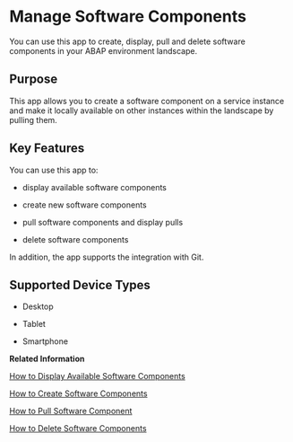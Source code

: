 <!-- loio3dcf76a072c9450eb46b99db947dab46 -->

# Manage Software Components

You can use this app to create, display, pull and delete software components in your ABAP environment landscape.



## Purpose

This app allows you to create a software component on a service instance and make it locally available on other instances within the landscape by pulling them.



<a name="loio3dcf76a072c9450eb46b99db947dab46__section_pfdb_egb_zzr_zz"/>

## Key Features

You can use this app to:

-   display available software components

-   create new software components

-   pull software components and display pulls

-   delete software components


In addition, the app supports the integration with Git.



<a name="loio3dcf76a072c9450eb46b99db947dab46__section_i4n_bgc_p2b"/>

## Supported Device Types

-   Desktop

-   Tablet

-   Smartphone


**Related Information**  


[How to Display Available Software Components](How_to_Display_Available_Software_Components_8a501fa.md "")

[How to Create Software Components](How_to_Create_Software_Components_67e2f2e.md "")

[How to Pull Software Component](How_to_Pull_Software_Component_90b9b9d.md "")

[How to Delete Software Components](How_to_Delete_Software_Components_a982ba3.md "")

